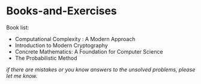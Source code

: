 # Books-and-Exercises

Book list:

- Computational Complexity : A Modern Approach
- Introduction to Modern Cryptography
- Concrete Mathematics: A Foundation for Computer Science
- The Probabilistic Method

*if there are mistakes or you know answers to the unsolved problems, please let me know.*
